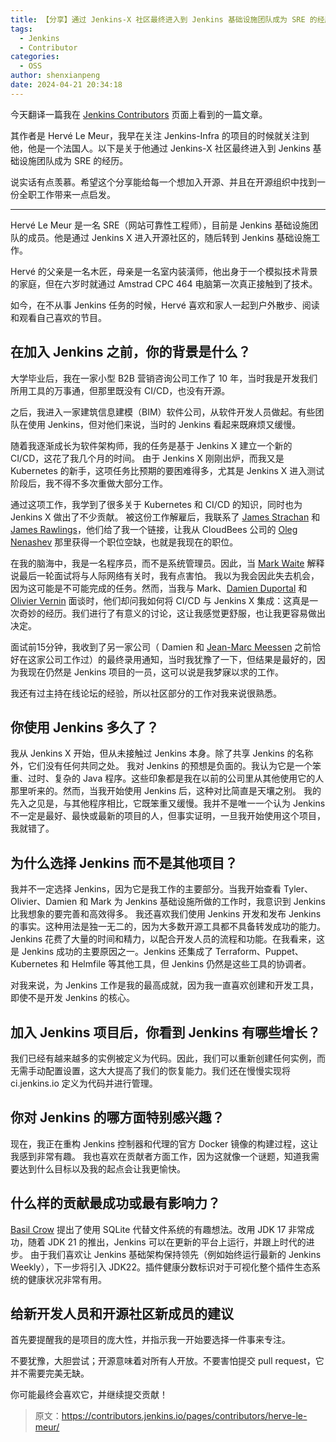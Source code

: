 ```yaml
---
title: 【分享】通过 Jenkins-X 社区最终进入到 Jenkins 基础设施团队成为 SRE 的经历
tags:
  - Jenkins
  - Contributor
categories:
  - OSS
author: shenxianpeng
date: 2024-04-21 20:34:18
---
```


今天翻译一篇我在 [Jenkins Contributors](https://contributors.jenkins.io/) 页面上看到的一篇文章。

其作者是 Hervé Le Meur，我早在关注 Jenkins-Infra 的项目的时候就关注到他，他是一个法国人。以下是关于他通过 Jenkins-X 社区最终进入到 Jenkins 基础设施团队成为 SRE 的经历。

说实话有点羡慕。希望这个分享能给每一个想加入开源、并且在开源组织中找到一份全职工作带来一点启发。

---

Hervé Le Meur 是一名 SRE（网站可靠性工程师），目前是 Jenkins 基础设施团队的成员。他是通过 Jenkins X 进入开源社区的，随后转到 Jenkins 基础设施工作。

Hervé 的父亲是一名木匠，母亲是一名室内装潢师，他出身于一个模拟技术背景的家庭，但在六岁时就通过 Amstrad CPC 464 电脑第一次真正接触到了技术。

如今，在不从事 Jenkins 任务的时候，Hervé 喜欢和家人一起到户外散步、阅读和观看自己喜欢的节目。

## 在加入 Jenkins 之前，你的背景是什么？

大学毕业后，我在一家小型 B2B 营销咨询公司工作了 10 年，当时我是开发我们所用工具的万事通，但那里既没有 CI/CD，也没有开源。

之后，我进入一家建筑信息建模（BIM）软件公司，从软件开发人员做起。有些团队在使用 Jenkins，但对他们来说，当时的 Jenkins 看起来既麻烦又缓慢。

随着我逐渐成长为软件架构师，我的任务是基于 Jenkins X 建立一个新的 CI/CD，这花了我几个月的时间。
由于 Jenkins X 刚刚出炉，而我又是 Kubernetes 的新手，这项任务比预期的要困难得多，尤其是 Jenkins X 进入测试阶段后，我不得不多次重做大部分工作。

通过这项工作，我学到了很多关于 Kubernetes 和 CI/CD 的知识，同时也为 Jenkins X 做出了不少贡献。
被这份工作解雇后，我联系了 [James Strachan](https://www.jenkins.io/blog/authors/jstrachan/) 和 [James Rawlings](https://www.jenkins.io/blog/authors/jrawlings/)，他们给了我一个链接，让我从 CloudBees 公司的 [Oleg Nenashev](https://www.jenkins.io/blog/authors/oleg_nenashev/) 那里获得一个职位空缺，也就是我现在的职位。

在我的脑海中，我是一名程序员，而不是系统管理员。因此，当 [Mark Waite](https://www.jenkins.io/blog/authors/markewaite/) 解释说最后一轮面试将与人际网络有关时，我有点害怕。
我以为我会因此失去机会，因为这可能是不可能完成的任务。然而，当我与 Mark、[Damien Duportal](https://www.jenkins.io/blog/authors/dduportal/) 和 [Olivier Vernin](https://www.jenkins.io/blog/authors/olblak/) 面谈时，他们却问我如何将 CI/CD 与 Jenkins X 集成：这真是一次奇妙的经历。我们进行了有意义的讨论，这让我感觉更舒服，也让我更容易做出决定。

面试前15分钟，我收到了另一家公司（ Damien 和 [Jean-Marc Meessen](https://www.jenkins.io/blog/authors/jmmeessen/) 之前恰好在这家公司工作过）的最终录用通知，当时我犹豫了一下，但结果是最好的，因为我现在仍然是 Jenkins 项目的一员，这可以说是我梦寐以求的工作。

我还有过主持在线论坛的经验，所以社区部分的工作对我来说很熟悉。

## 你使用 Jenkins 多久了？

我从 Jenkins X 开始，但从未接触过 Jenkins 本身。除了共享 Jenkins 的名称外，它们没有任何共同之处。
我对 Jenkins 的预想是负面的。我认为它是一个笨重、过时、复杂的 Java 程序。这些印象都是我在以前的公司里从其他使用它的人那里听来的。然而，当我开始使用 Jenkins 后，这种对比简直是天壤之别。
我的先入之见是，与其他程序相比，它既笨重又缓慢。我并不是唯一一个认为 Jenkins 不一定是最好、最快或最新的项目的人，但事实证明，一旦我开始使用这个项目，我就错了。

## 为什么选择 Jenkins 而不是其他项目？

我并不一定选择 Jenkins，因为它是我工作的主要部分。当我开始查看 Tyler、Olivier、Damien 和 Mark 为 Jenkins 基础设施所做的工作时，我意识到 Jenkins 比我想象的要完善和高效得多。
我还喜欢我们使用 Jenkins 开发和发布 Jenkins 的事实。这种用法是独一无二的，因为大多数开源工具都不具备转发成功的能力。
Jenkins 花费了大量的时间和精力，以配合开发人员的流程和功能。在我看来，这是 Jenkins 成功的主要原因之一。Jenkins 还集成了 Terraform、Puppet、Kubernetes 和 Helmfile 等其他工具，但 Jenkins 仍然是这些工具的协调者。

对我来说，为 Jenkins 工作是我的最高成就，因为我一直喜欢创建和开发工具，即使不是开发 Jenkins 的核心。

## 加入 Jenkins 项目后，你看到 Jenkins 有哪些增长？

我们已经有越来越多的实例被定义为代码。因此，我们可以重新创建任何实例，而无需手动配置设置，这大大提高了我们的恢复能力。我们还在慢慢实现将 ci.jenkins.io 定义为代码并进行管理。

## 你对 Jenkins 的哪方面特别感兴趣？

现在，我正在重构 Jenkins 控制器和代理的官方 Docker 镜像的构建过程，这让我感到非常有趣。
我也喜欢在贡献者方面工作，因为这就像一个谜题，知道我需要达到什么目标以及我的起点会让我更愉快。

## 什么样的贡献最成功或最有影响力？

[Basil Crow](https://www.jenkins.io/blog/authors/basil/) 提出了使用 SQLite 代替文件系统的有趣想法。改用 JDK 17 非常成功，随着 JDK 21 的推出，Jenkins 可以在更新的平台上运行，并跟上时代的进步。
由于我们喜欢让 Jenkins 基础架构保持领先（例如始终运行最新的 Jenkins Weekly），下一步将引入 JDK22。插件健康分数标识对于可视化整个插件生态系统的健康状况非常有用。

## 给新开发人员和开源社区新成员的建议

首先要提醒我的是项目的庞大性，并指示我一开始要选择一件事来专注。

不要犹豫，大胆尝试；开源意味着对所有人开放。不要害怕提交 pull request，它并不需要完美无缺。

你可能最终会喜欢它，并继续提交贡献！

> 原文：https://contributors.jenkins.io/pages/contributors/herve-le-meur/
